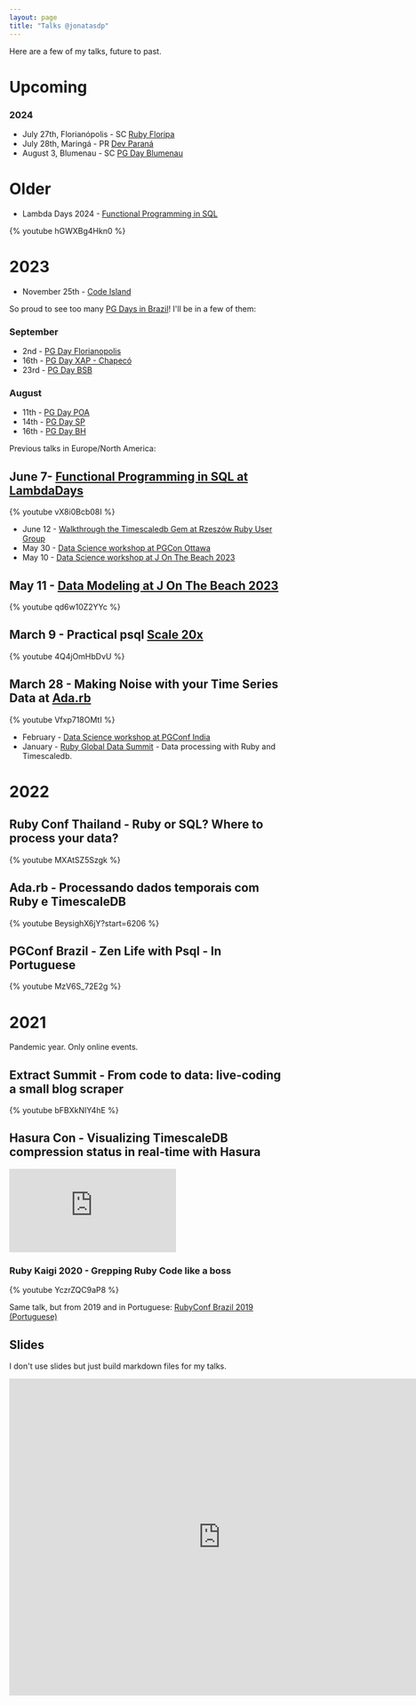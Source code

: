 ```yaml
---
layout: page
title: "Talks @jonatasdp"
---
```


Here are a few of my talks, future to past.

# Upcoming

### 2024

* July 27th, Florianópolis - SC [Ruby Floripa](https://www.meetup.com/pt-BR/rubyfloripa/events/301590038)
* July 28th, Maringá - PR [Dev Paraná](https://devpr.org/)
* August 3, Blumenau - SC [PG Day Blumenau](https://www.sympla.com.br/evento/pgday-blumenau/2385178)

# Older

* Lambda Days 2024 - [Functional Programming in SQL](https://www.lambdadays.org/lambdadays2024)

{% youtube hGWXBg4Hkn0 %}

# 2023

* November 25th - [Code Island](https://summit.codeisland.com.br/)

So proud to see too many [PG Days in Brazil](https://pgday.com.br)! I'll be in a
few of them:

### September

* 2nd - [PG Day Florianopolis](https://www.sympla.com.br/evento/pgday-floripa/2071983)
* 16th - [PG Day XAP - Chapecó](https://pgdayxap.com.br/2023)
* 23rd - [PG Day BSB](https://pgdaybsb.com.br)

### August

* 11th - [PG Day POA](https://www.sympla.com.br/evento/pgday-porto-alegre-2023/2057620)
* 14th - [PG Day SP](https://www.sympla.com.br/evento/pgday-sao-paulo-2023/2044774)
* 16th - [PG Day BH](https://www.sympla.com.br/evento/pgday-2023-bh-puc-coreu-manha-predio-43-auditorio-3/1996398)

Previous talks in Europe/North America:


## June 7- [Functional Programming in SQL at LambdaDays](https://www.lambdadays.org/lambdadays2023)

{% youtube vX8i0Bcb08I %}

* June 12 - [Walkthrough the Timescaledb Gem at Rzeszów Ruby User Group](http://rrug.pl/meetup/2023/05/15/spotkanie35.html)
* May 30 - [Data Science workshop at PGCon Ottawa](https://www.pgcon.org/2023/)
* May 10 - [Data Science workshop at J On The Beach 2023](https://www.jonthebeach.com/workshops/Reality-of-global-warming.-Data-Science-with-Postgres-and-TimescaleDB)

## May 11 - [Data Modeling at J On The Beach 2023](https://www.jonthebeach.com/schedule)

{% youtube qd6w10Z2YYc %}

## March 9 - Practical psql [Scale 20x](https://www.socallinuxexpo.org/scale/20x/)

{% youtube 4Q4jOmHbDvU %}

## March 28 - Making Noise with your Time Series Data at [Ada.rb](https://www.youtube.com/live/Vfxp718OMtI?feature=share&t=590)

{% youtube Vfxp718OMtI %}

* February - [Data Science workshop at PGConf India](https://pgconf.in)
* January - [Ruby Global Data Summit](https://events.geekle.us/ruby/) - Data processing with Ruby and Timescaledb.

# 2022

## Ruby Conf Thailand - Ruby or SQL? Where to process your data?

{% youtube MXAtSZ5Szgk %}

## Ada.rb - Processando dados temporais com Ruby e TimescaleDB

{% youtube BeysighX6jY?start=6206 %}

## PGConf Brazil - Zen Life with Psql - In Portuguese

{% youtube MzV6S_72E2g %}

# 2021

Pandemic year. Only online events.

## Extract Summit - From code to data: live-coding a small blog scraper

{% youtube bFBXkNIY4hE %}

## Hasura Con - Visualizing TimescaleDB compression status in real-time with Hasura

<div class="video-container">
  <iframe loading="lazy" title="Visualizing TimescaleDB compression status in real-time with Hasura" src="https://player.vimeo.com/video/569408772" frameBorder="0" allowfullscreen=""></iframe>
</div>

### Ruby Kaigi 2020 - Grepping Ruby Code like a boss

{% youtube YczrZQC9aP8 %}

Same talk, but from 2019 and in Portuguese: [RubyConf Brazil 2019 (Portuguese)](https://www.eventials.com/locaweb/jonatas-paganini-live-coding-grepping-ruby-code-like-a-boss/#_=_)

## Slides

I don't use slides but just build markdown files for my talks.

<iframe src="http://www.slideshare.net/jonataspaganini/slideshelf" width="760px" height="570px" frameborder="0" marginwidth="0" marginheight="0" scrolling="no" style="border:none;" allowfullscreen webkitallowfullscreen mozallowfullscreen></iframe>

